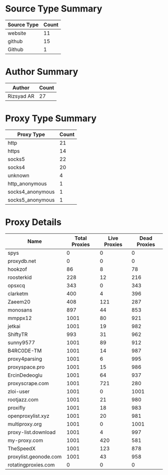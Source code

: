 # Source Type Summary

| Source Type | Count |
|-------------|-------|
| website | 11 |
| github | 15 |
| Github | 1 |


# Author Summary

| Author | Count |
|--------|-------|
| Rizsyad AR | 27 |


# Proxy Type Summary

| Proxy Type | Count |
|------------|-------|
| http | 21 |
| https | 14 |
| socks5 | 22 |
| socks4 | 20 |
| unknown | 4 |
| http_anonymous | 1 |
| socks4_anonymous | 1 |
| socks5_anonymous | 1 |


# Proxy Details

| Name | Total Proxies | Live Proxies | Dead Proxies |
|------|---------------|--------------|---------------|
| spys | 0 | 0 | 0 |
| proxydb.net | 0 | 0 | 0 |
| hookzof | 86 | 8 | 78 |
| roosterkid | 228 | 12 | 216 |
| opsxcq | 343 | 0 | 343 |
| clarketm | 400 | 4 | 396 |
| Zaeem20 | 408 | 121 | 287 |
| monosans | 897 | 44 | 853 |
| mmppx12 | 1001 | 80 | 921 |
| jetkai | 1001 | 19 | 982 |
| ShiftyTR | 993 | 31 | 962 |
| sunny9577 | 1001 | 89 | 912 |
| B4RC0DE-TM | 1001 | 14 | 987 |
| proxy4parsing | 1001 | 6 | 995 |
| proxyspace.pro | 1001 | 15 | 986 |
| ErcinDedeoglu | 1001 | 64 | 937 |
| proxyscrape.com | 1001 | 721 | 280 |
| zloi-user | 1001 | 0 | 1001 |
| rootjazz.com | 1001 | 21 | 980 |
| proxifly | 1001 | 18 | 983 |
| openproxylist.xyz | 1001 | 20 | 981 |
| multiproxy.org | 1001 | 0 | 1001 |
| proxy-list.download | 1001 | 4 | 997 |
| my-proxy.com | 1001 | 420 | 581 |
| TheSpeedX | 1001 | 123 | 878 |
| proxylist.geonode.com | 1001 | 43 | 958 |
| rotatingproxies.com | 0 | 0 | 0 |
